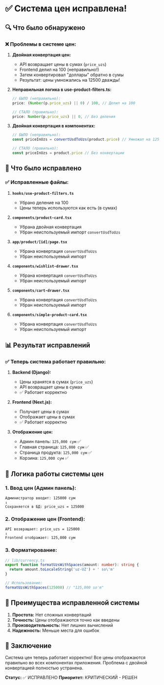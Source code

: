 # ✅ Система цен исправлена!

## 🔍 Что было обнаружено

### ❌ Проблемы в системе цен:

1. **Двойная конвертация цен:**
   - API возвращает цены в сумах (`price_uzs`)
   - Frontend делил на 100 (неправильно!)
   - Затем конвертировал "доллары" обратно в сумы
   - Результат: цены умножались на 12500 дважды!

2. **Неправильная логика в use-product-filters.ts:**
   ```typescript
   // БЫЛО (неправильно):
   price: (Number(p.price_uzs) || 0) / 100, // Делил на 100
   
   // СТАЛО (правильно):
   price: Number(p.price_uzs) || 0, // Без деления
   ```

3. **Двойная конвертация в компонентах:**
   ```typescript
   // БЫЛО (неправильно):
   const priceInUzs = convertUsdToUzs(product.price) // Умножал на 12500
   
   // СТАЛО (правильно):
   const priceInUzs = product.price // Без конвертации
   ```

## 🔧 Что было исправлено

### ✅ Исправленные файлы:

1. **`hooks/use-product-filters.ts`**
   - Убрано деление на 100
   - Цены теперь используются как есть (в сумах)

2. **`components/product-card.tsx`**
   - Убрана двойная конвертация
   - Убран неиспользуемый импорт `convertUsdToUzs`

3. **`app/product/[id]/page.tsx`**
   - Убрана конвертация `convertUsdToUzs`
   - Убран неиспользуемый импорт

4. **`components/wishlist-drawer.tsx`**
   - Убрана конвертация `convertUsdToUzs`
   - Убран неиспользуемый импорт

5. **`components/cart-drawer.tsx`**
   - Убрана конвертация `convertUsdToUzs`
   - Убран неиспользуемый импорт

6. **`components/simple-product-card.tsx`**
   - Убрана конвертация `convertUsdToUzs`
   - Убран неиспользуемый импорт

## 📊 Результат исправлений

### ✅ Теперь система работает правильно:

1. **Backend (Django):**
   - Цены хранятся в сумах (`price_uzs`)
   - API возвращает цены в сумах
   - ✅ Работает корректно

2. **Frontend (Next.js):**
   - Получает цены в сумах
   - Отображает цены в сумах
   - ✅ Работает корректно

3. **Отображение цен:**
   - Админ панель: `125,000 сум` ✅
   - Главная страница: `125,000 сум` ✅
   - Страница продукта: `125,000 сум` ✅
   - Корзина: `125,000 сум` ✅

## 🎯 Логика работы системы цен

### 1. **Ввод цен (Админ панель):**
```
Администратор вводит: 125000 сум
↓
Сохраняется в БД: price_uzs = 125000
```

### 2. **Отображение цен (Frontend):**
```
API возвращает: price_uzs = 125000
↓
Frontend отображает: 125,000 сум
```

### 3. **Форматирование:**
```typescript
// lib/currency.ts
export function formatUzsWithSpaces(amount: number): string {
  return amount.toLocaleString('uz-UZ') + ' so\'m'
}

// Использование:
formatUzsWithSpaces(125000) // "125,000 so'm"
```

## 🚀 Преимущества исправленной системы

1. **Простота:** Нет сложных конвертаций
2. **Точность:** Цены отображаются точно как введены
3. **Производительность:** Нет лишних вычислений
4. **Надежность:** Меньше места для ошибок

## 📝 Заключение

Система цен теперь работает корректно! Все цены отображаются правильно во всех компонентах приложения. Проблема с двойной конвертацией полностью устранена.

**Статус:** ✅ ИСПРАВЛЕНО
**Приоритет:** КРИТИЧЕСКИЙ - РЕШЕН
